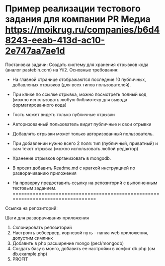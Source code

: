 Пример реализации тестового задания для компании PR Медиа
https://moikrug.ru/companies/b6d48243-eeab-413d-ac10-2e747aa7ae1d
================================================================================
Постановка задачи:
Создать систему для хранения отрывков кода (аналог pastebin.com) на Yii2.
Основные требования:
- На главной странице отображаются последние 10 публичных,
  добавленых отрывков (для всех типов пользователей).

- При клике по ссылке отрывка, можно посмотреть полный код
  (можно использовать любую библиотеку для вывода форматированного кода)

- Гость может видеть только публичные отрывки

- Авторизованный пользователь видит публичные и свои отрывки

- Добавлять отрывки может только авторизованный пользователь.

- При добавлении нужно всего 2 поля: тип (публичный, приватный)
  и сам текст отрывка (можно использовать любой редактор)

- Хранение отрывков организовать в mongodb.

- В проект добавить Readme.md с краткой инструкцией по разворачиванию приложения

- На проверку предоставить ссылку на репозиторий
  с выполненным тестовым заданием.
================================================================================

Ссылка на репозиторий:

Шаги для разворачивания приложения
1. Склонировать репозиторий
2. Настроить вебсервер, корневой путь - папка web приложения, допустим симлинк
3. Добавить в php расширение mongo (pecl/mongodb)
4. Создать базу в монго, добавить ее настройки в конфиг db.php (см db.example.php)
5. PROFIT